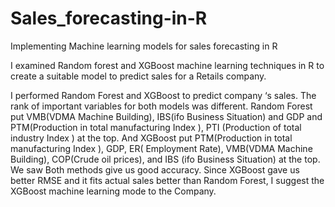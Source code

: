 # Sales_forecasting-in-R
Implementing Machine learning models for sales forecasting in R

I examined Random forest and XGBoost machine learning techniques in R to create a suitable model to predict sales for a Retails company.


I performed Random Forest and XGBoost to predict company ‘s sales. The rank of important variables for both models was different. Random 
Forest put VMB(VDMA Machine Building), IBS(ifo Business Situation) and GDP and  PTM(Production in total manufacturing Index ), PTI (Production of total industry Index ) at the 
top. And XGBoost put PTM(Production in total manufacturing Index ), GDP, ER( Employment Rate), VMB(VDMA Machine Building), COP(Crude oil prices), and IBS (ifo Business Situation) 
at the top. We saw Both methods give us good accuracy. Since XGBoost gave us better RMSE and it fits actual sales better than Random Forest, I suggest the XGBoost machine learning 
mode to the Company. 
